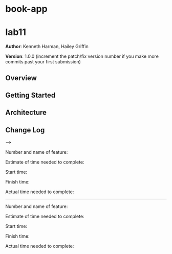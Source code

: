 # book-app
# lab11
 

**Author**: Kenneth Harman, Hailey Griffin  

**Version**: 1.0.0 (increment the patch/fix version number if you make more commits past your first submission)

## Overview
<!-- Provide a high level overview of what this application is and why you are building it, beyond the fact that it's an assignment for a Code 301 class. (i.e. What's your problem domain?) -->

## Getting Started
<!-- What are the steps that a user must take in order to build this app on their own machine and get it running? -->

## Architecture
<!-- Provide a detailed description of the application design. What technologies (languages, libraries, etc) you're using, and any other relevant design information. -->

## Change Log
<!-- Use this area to document the iterative changes made to your application as each feature is successfully implemented. Use time stamps. Here's an examples:

01-01-2001 4:59pm - Application now has a fully-functional express server, with GET and POST routes for the book resource.

## Credits and Collaborations
<!-- Give credit (and a link) to other people or resources that helped you build this application. -->
--> 

Number and name of feature: 

Estimate of time needed to complete: 

Start time: 

Finish time: 

Actual time needed to complete: 

_______________________________________

Number and name of feature: 

Estimate of time needed to complete:

Start time: 

Finish time: 

Actual time needed to complete: 